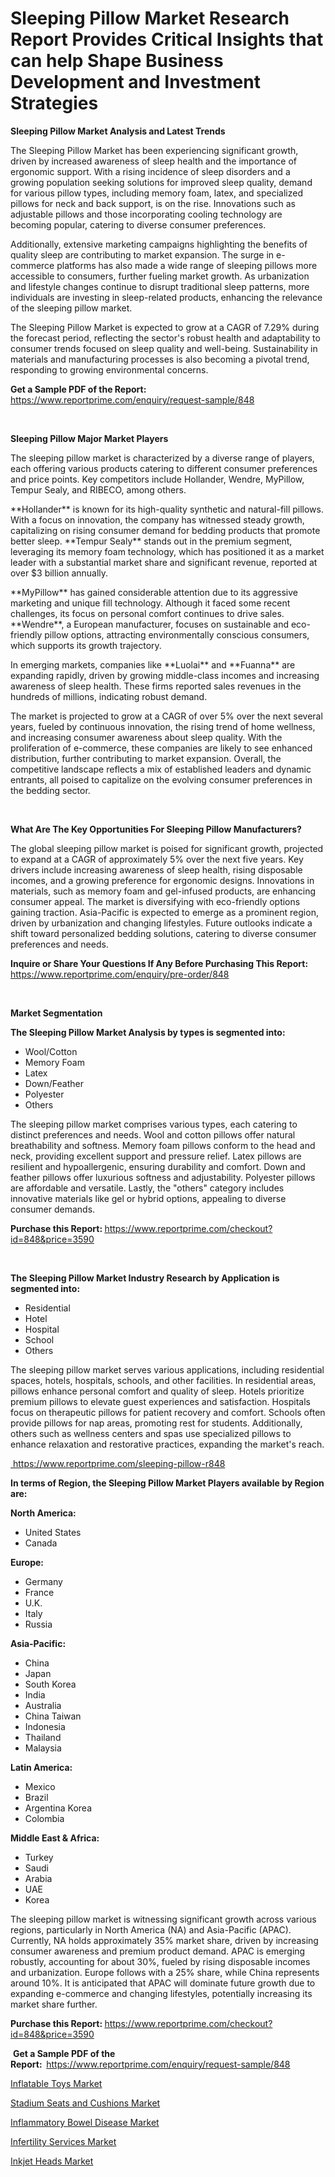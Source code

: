 <p><h1>Sleeping Pillow Market Research Report Provides Critical Insights that can help Shape Business Development and Investment Strategies</h1></p><p><strong>Sleeping Pillow Market Analysis and Latest Trends</strong></p>
<p><p>The Sleeping Pillow Market has been experiencing significant growth, driven by increased awareness of sleep health and the importance of ergonomic support. With a rising incidence of sleep disorders and a growing population seeking solutions for improved sleep quality, demand for various pillow types, including memory foam, latex, and specialized pillows for neck and back support, is on the rise. Innovations such as adjustable pillows and those incorporating cooling technology are becoming popular, catering to diverse consumer preferences.</p><p>Additionally, extensive marketing campaigns highlighting the benefits of quality sleep are contributing to market expansion. The surge in e-commerce platforms has also made a wide range of sleeping pillows more accessible to consumers, further fueling market growth. As urbanization and lifestyle changes continue to disrupt traditional sleep patterns, more individuals are investing in sleep-related products, enhancing the relevance of the sleeping pillow market.</p><p>The Sleeping Pillow Market is expected to grow at a CAGR of 7.29% during the forecast period, reflecting the sector's robust health and adaptability to consumer trends focused on sleep quality and well-being. Sustainability in materials and manufacturing processes is also becoming a pivotal trend, responding to growing environmental concerns.</p></p>
<p><strong>Get a Sample PDF of the Report:&nbsp;</strong> <a href="https://www.reportprime.com/enquiry/request-sample/848?utm_campaign=1874&utm_medium=2&utm_source=Github&utm_content=ia&utm_term=24122024&utm_id=sleeping-pillow">https://www.reportprime.com/enquiry/request-sample/848</a></p>
<p>&nbsp;</p>
<p><strong>Sleeping Pillow Major Market Players</strong></p>
<p><p>The sleeping pillow market is characterized by a diverse range of players, each offering various products catering to different consumer preferences and price points. Key competitors include Hollander, Wendre, MyPillow, Tempur Sealy, and RIBECO, among others.</p><p>**Hollander** is known for its high-quality synthetic and natural-fill pillows. With a focus on innovation, the company has witnessed steady growth, capitalizing on rising consumer demand for bedding products that promote better sleep. **Tempur Sealy** stands out in the premium segment, leveraging its memory foam technology, which has positioned it as a market leader with a substantial market share and significant revenue, reported at over $3 billion annually.</p><p>**MyPillow** has gained considerable attention due to its aggressive marketing and unique fill technology. Although it faced some recent challenges, its focus on personal comfort continues to drive sales. **Wendre**, a European manufacturer, focuses on sustainable and eco-friendly pillow options, attracting environmentally conscious consumers, which supports its growth trajectory.</p><p>In emerging markets, companies like **Luolai** and **Fuanna** are expanding rapidly, driven by growing middle-class incomes and increasing awareness of sleep health. These firms reported sales revenues in the hundreds of millions, indicating robust demand.</p><p>The market is projected to grow at a CAGR of over 5% over the next several years, fueled by continuous innovation, the rising trend of home wellness, and increasing consumer awareness about sleep quality. With the proliferation of e-commerce, these companies are likely to see enhanced distribution, further contributing to market expansion. Overall, the competitive landscape reflects a mix of established leaders and dynamic entrants, all poised to capitalize on the evolving consumer preferences in the bedding sector.</p></p>
<p>&nbsp;</p>
<p><strong>What Are The Key Opportunities For Sleeping Pillow Manufacturers?</strong></p>
<p><p>The global sleeping pillow market is poised for significant growth, projected to expand at a CAGR of approximately 5% over the next five years. Key drivers include increasing awareness of sleep health, rising disposable incomes, and a growing preference for ergonomic designs. Innovations in materials, such as memory foam and gel-infused products, are enhancing consumer appeal. The market is diversifying with eco-friendly options gaining traction. Asia-Pacific is expected to emerge as a prominent region, driven by urbanization and changing lifestyles. Future outlooks indicate a shift toward personalized bedding solutions, catering to diverse consumer preferences and needs.</p></p>
<p><strong>Inquire or Share Your Questions If Any Before Purchasing This Report:</strong> <a href="https://www.reportprime.com/enquiry/pre-order/848?utm_campaign=1874&utm_medium=2&utm_source=Github&utm_content=ia&utm_term=24122024&utm_id=sleeping-pillow">https://www.reportprime.com/enquiry/pre-order/848</a></p>
<p>&nbsp;</p>
<p><strong>Market Segmentation</strong></p>
<p><strong>The Sleeping Pillow Market Analysis by types is segmented into:</strong></p>
<p><ul><li>Wool/Cotton</li><li>Memory Foam</li><li>Latex</li><li>Down/Feather</li><li>Polyester</li><li>Others</li></ul></p>
<p><p>The sleeping pillow market comprises various types, each catering to distinct preferences and needs. Wool and cotton pillows offer natural breathability and softness. Memory foam pillows conform to the head and neck, providing excellent support and pressure relief. Latex pillows are resilient and hypoallergenic, ensuring durability and comfort. Down and feather pillows offer luxurious softness and adjustability. Polyester pillows are affordable and versatile. Lastly, the "others" category includes innovative materials like gel or hybrid options, appealing to diverse consumer demands.</p></p>
<p><strong>Purchase this Report:&nbsp;</strong><a href="https://www.reportprime.com/checkout?id=848&price=3590&utm_campaign=1874&utm_medium=2&utm_source=Github&utm_content=ia&utm_term=24122024&utm_id=sleeping-pillow">https://www.reportprime.com/checkout?id=848&price=3590</a></p>
<p>&nbsp;</p>
<p><strong>The Sleeping Pillow Market Industry Research by Application is segmented into:</strong></p>
<p><ul><li>Residential</li><li>Hotel</li><li>Hospital</li><li>School</li><li>Others</li></ul></p>
<p><p>The sleeping pillow market serves various applications, including residential spaces, hotels, hospitals, schools, and other facilities. In residential areas, pillows enhance personal comfort and quality of sleep. Hotels prioritize premium pillows to elevate guest experiences and satisfaction. Hospitals focus on therapeutic pillows for patient recovery and comfort. Schools often provide pillows for nap areas, promoting rest for students. Additionally, others such as wellness centers and spas use specialized pillows to enhance relaxation and restorative practices, expanding the market's reach.</p></p>
<p><a href="https://www.reportprime.com/sleeping-pillow-r848?utm_campaign=1874&utm_medium=2&utm_source=Github&utm_content=ia&utm_term=24122024&utm_id=sleeping-pillow">&nbsp;https://www.reportprime.com/sleeping-pillow-r848</a></p>
<p><strong>In terms of Region, the Sleeping Pillow Market Players available by Region are:</strong></p>
<p>
    <p> <strong> North America: </strong>
        <ul>
            <li>United States</li>
            <li>Canada</li>
        </ul>
        </p> 
    <p> <strong> Europe: </strong>
        <ul>
            <li>Germany</li>
            <li>France</li>
            <li>U.K.</li>
            <li>Italy</li>
            <li>Russia</li>
        </ul>
        </p> 
    <p> <strong> Asia-Pacific: </strong>
        <ul>
            <li>China</li>
            <li>Japan</li>
            <li>South Korea</li>
            <li>India</li>
            <li>Australia</li>
            <li>China Taiwan</li>
            <li>Indonesia</li>
            <li>Thailand</li>
            <li>Malaysia</li>
        </ul>
        </p> 
    <p> <strong> Latin America: </strong>
        <ul>
            <li>Mexico</li>
            <li>Brazil</li>
            <li>Argentina Korea</li>
            <li>Colombia</li>
        </ul>
        </p> 
    <p> <strong> Middle East & Africa: </strong>
        <ul>
            <li>Turkey</li>
            <li>Saudi</li>
            <li>Arabia</li>
            <li>UAE</li>
            <li>Korea</li>
        </ul>
    </p>
    </p>
<p><p>The sleeping pillow market is witnessing significant growth across various regions, particularly in North America (NA) and Asia-Pacific (APAC). Currently, NA holds approximately 35% market share, driven by increasing consumer awareness and premium product demand. APAC is emerging robustly, accounting for about 30%, fueled by rising disposable incomes and urbanization. Europe follows with a 25% share, while China represents around 10%. It is anticipated that APAC will dominate future growth due to expanding e-commerce and changing lifestyles, potentially increasing its market share further.</p></p>
<p><strong>Purchase this Report: </strong><a href="https://www.reportprime.com/checkout?id=848&price=3590&utm_campaign=1874&utm_medium=2&utm_source=Github&utm_content=ia&utm_term=24122024&utm_id=sleeping-pillow">https://www.reportprime.com/checkout?id=848&price=3590</a></p>
<p>&nbsp;<strong>Get a Sample PDF of the Report:&nbsp;&nbsp;</strong><a href="https://www.reportprime.com/enquiry/request-sample/848?utm_campaign=1874&utm_medium=2&utm_source=Github&utm_content=ia&utm_term=24122024&utm_id=sleeping-pillow">https://www.reportprime.com/enquiry/request-sample/848</a></p>
<p><strong></strong></p>
<p><p><a href="https://www.linkedin.com/pulse/exploring-inflatable-toys-market-dynamics-revenue-analysis-g6tzf?utm_campaign=1874&utm_medium=2&utm_source=Github&utm_content=ia&utm_term=24122024&utm_id=sleeping-pillow">Inflatable Toys Market</a></p><p><a href="https://github.com/lisaeichler20775/Market-Research-Report-List-1/blob/main/stadium-seats-and-cushions-market.md?utm_campaign=1874&utm_medium=2&utm_source=Github&utm_content=ia&utm_term=24122024&utm_id=sleeping-pillow">Stadium Seats and Cushions Market</a></p><p><a href="https://www.linkedin.com/pulse/inflammatory-bowel-disease-market-revenue-projections-mv6wc?utm_campaign=1874&utm_medium=2&utm_source=Github&utm_content=ia&utm_term=24122024&utm_id=sleeping-pillow">Inflammatory Bowel Disease Market</a></p><p><a href="https://www.linkedin.com/pulse/trustworthy-market-insights-infertility-services-size-iuinc?utm_campaign=1874&utm_medium=2&utm_source=Github&utm_content=ia&utm_term=24122024&utm_id=sleeping-pillow">Infertility Services Market</a></p><p><a href="https://www.linkedin.com/pulse/transforming-connectivity-exploring-inkjet-heads-markets-growth-6508f?utm_campaign=1874&utm_medium=2&utm_source=Github&utm_content=ia&utm_term=24122024&utm_id=sleeping-pillow">Inkjet Heads Market</a></p></p>